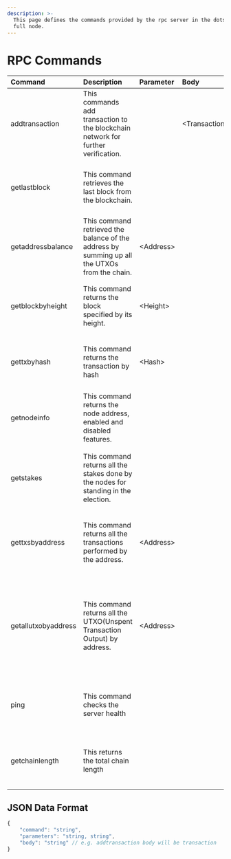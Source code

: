 ```yaml
---
description: >-
  This page defines the commands provided by the rpc server in the dotscoin-core
  full node.
---
```


# RPC Commands



<table>
  <thead>
    <tr>
      <th style="text-align:left">Command</th>
      <th style="text-align:left">Description</th>
      <th style="text-align:left">Parameter</th>
      <th style="text-align:left">Body</th>
      <th style="text-align:left">Response</th>
    </tr>
  </thead>
  <tbody>
    <tr>
      <td style="text-align:left">addtransaction</td>
      <td style="text-align:left">This commands add transaction to the blockchain network for further verification.</td>
      <td
      style="text-align:left"></td>
        <td style="text-align:left">&lt;Transaction&gt;</td>
        <td style="text-align:left">
          <p>{</p>
          <p>&quot;status
            <br />&quot; : &lt;ok|failed&gt;</p>
          <p>}</p>
        </td>
    </tr>
    <tr>
      <td style="text-align:left">getlastblock</td>
      <td style="text-align:left">This command retrieves the last block from the blockchain.</td>
      <td style="text-align:left"></td>
      <td style="text-align:left"></td>
      <td style="text-align:left">
        <p>{</p>
        <p>&quot;block&quot;: &lt;Block&gt;</p>
        <p>}</p>
      </td>
    </tr>
    <tr>
      <td style="text-align:left">getaddressbalance</td>
      <td style="text-align:left">This command retrieved the balance of the address by summing up all the
        UTXOs from the chain.</td>
      <td style="text-align:left">&lt;Address&gt;</td>
      <td style="text-align:left"></td>
      <td style="text-align:left">
        <p>{</p>
        <p>&quot;balance&quot;: &lt;int&gt;</p>
        <p>}</p>
      </td>
    </tr>
    <tr>
      <td style="text-align:left">getblockbyheight</td>
      <td style="text-align:left">This command returns the block specified by its height.</td>
      <td style="text-align:left">&lt;Height&gt;</td>
      <td style="text-align:left"></td>
      <td style="text-align:left">
        <p>{</p>
        <p>&quot;block&quot;: &lt;Block&gt;</p>
        <p>}</p>
      </td>
    </tr>
    <tr>
      <td style="text-align:left">gettxbyhash</td>
      <td style="text-align:left">This command returns the transaction by hash</td>
      <td style="text-align:left">&lt;Hash&gt;</td>
      <td style="text-align:left"></td>
      <td style="text-align:left">
        <p>{</p>
        <p>&quot;tx&quot;: &lt;Transaction&gt;</p>
        <p>}</p>
      </td>
    </tr>
    <tr>
      <td style="text-align:left">getnodeinfo</td>
      <td style="text-align:left">This command returns the node address, enabled and disabled features.</td>
      <td
      style="text-align:left"></td>
        <td style="text-align:left"></td>
        <td style="text-align:left">
          <p>{</p>
          <p>&quot;address&quot;: &lt;string&gt;</p>
          <p>}</p>
        </td>
    </tr>
    <tr>
      <td style="text-align:left">getstakes</td>
      <td style="text-align:left">This command returns all the stakes done by the nodes for standing in
        the election.</td>
      <td style="text-align:left"></td>
      <td style="text-align:left"></td>
      <td style="text-align:left">
        <p>{</p>
        <p>&lt;node_ip&gt;: &lt;stake_amount&gt;</p>
        <p>}</p>
      </td>
    </tr>
    <tr>
      <td style="text-align:left">gettxsbyaddress</td>
      <td style="text-align:left">This command returns all the transactions performed by the address.</td>
      <td
      style="text-align:left">&lt;Address&gt;</td>
        <td style="text-align:left"></td>
        <td style="text-align:left">
          <p>{</p>
          <p>&quot;txs&quot;: Array&lt;Transaction&gt;</p>
          <p>}</p>
        </td>
    </tr>
    <tr>
      <td style="text-align:left">getallutxobyaddress</td>
      <td style="text-align:left">This command returns all the UTXO(Unspent Transaction Output) by address.</td>
      <td
      style="text-align:left">&lt;Address&gt;</td>
        <td style="text-align:left"></td>
        <td style="text-align:left">
          <p>{</p>
          <p>&quot;utxos&quot;: Array&lt;{</p>
          <p>&quot;tx&quot;: &lt;hash&gt;,</p>
          <p>&quot;index&quot;: &lt;int&gt;</p>
          <p>}&gt;</p>
          <p>}</p>
        </td>
    </tr>
    <tr>
      <td style="text-align:left">ping</td>
      <td style="text-align:left">This command checks the server health</td>
      <td style="text-align:left"></td>
      <td style="text-align:left"></td>
      <td style="text-align:left">
        <p>{</p>
        <p>&quot;reply&quot;: &quot;pong&quot;</p>
        <p>}</p>
      </td>
    </tr>
    <tr>
      <td style="text-align:left">getchainlength</td>
      <td style="text-align:left">This returns the total chain length</td>
      <td style="text-align:left"></td>
      <td style="text-align:left"></td>
      <td style="text-align:left">
        <p>{</p>
        <p>&quot;length&quot;: &lt;int&gt;</p>
        <p>}</p>
      </td>
    </tr>
  </tbody>
</table>

## JSON Data Format

```javascript
{
    "command": "string",
    "parameters": "string, string",
    "body": "string" // e.g. addtransaction body will be transaction
}
```



